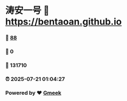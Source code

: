 # 涛安一号 :link: https://bentaoan.github.io 
### :page_facing_up: [88](https://bentaoan.github.io/tag.html) 
### :speech_balloon: 0 
### :hibiscus: 131710 
### :alarm_clock: 2025-07-21 01:04:27 
### Powered by :heart: [Gmeek](https://github.com/Meekdai/Gmeek)
